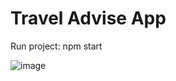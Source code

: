 # Travel Advise App
Run project: npm start

![image](https://user-images.githubusercontent.com/46947782/167600455-e382c2b3-b56d-4566-be9f-e0d4eaa73e98.png)

